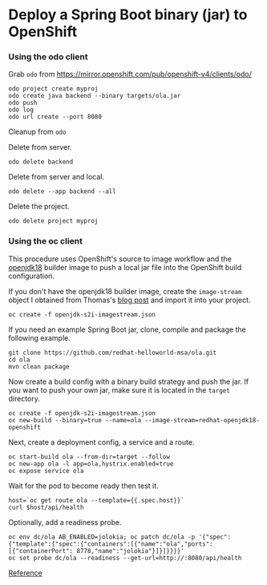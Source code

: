 # Deploy a Spring Boot binary (jar) to OpenShift 

### Using the odo client

Grab ```odo``` from https://mirror.openshift.com/pub/openshift-v4/clients/odo/

```
odo project create myproj
odo create java backend --binary targets/ola.jar
odo push
odo log
odo url create --port 8080
```

Cleanup from ```odo```

Delete from server.
```
odo delete backend
```
Delete from server and local.
```
odo delete --app backend --all
``` 
Delete the project.
```
odo delete project myproj
```
### Using the oc client
This procedure uses OpenShift's source to image workflow and the [openjdk18](https://access.redhat.com/containers/?tab=images&platform=openshift#/registry.access.redhat.com/redhat-openjdk-18/openjdk18-openshift) builder image to push a local jar file into the OpenShift build configuration.

If you don't have the openjdk18 builder image, create the ```image-stream``` object I obtained from Thomas's [blog post](https://developers.redhat.com/blog/2017/02/23/getting-started-with-openshift-java-s2i/) and import it into your project.

```
oc create -f openjdk-s2i-imagestream.json
```

If you need an example Spring Boot jar, clone, compile and package the following example.
```
git clone https://github.com/redhat-helloworld-msa/ola.git
cd ola
mvn clean package
```

Now create a build config with a binary build strategy and push the jar. If you want to push your own jar, make sure it is located in the ```target``` directory.
```
oc create -f openjdk-s2i-imagestream.json
oc new-build --binary=true --name=ola --image-stream=redhat-openjdk18-openshift
```
Next, create a deployment config, a service and a route.
```
oc start-build ola --from-dir=target --follow
oc new-app ola -l app=ola,hystrix.enabled=true
oc expose service ola
```

Wait for the pod to become ready then test it.

```
host=`oc get route ola --template={{.spec.host}}`
curl $host/api/health
```

Optionally, add a readiness probe.
```
oc env dc/ola AB_ENABLED=jolokia; oc patch dc/ola -p '{"spec":{"template":{"spec":{"containers":[{"name":"ola","ports":[{"containerPort": 8778,"name":"jolokia"}]}]}}}}'
oc set probe dc/ola --readiness --get-url=http://:8080/api/health
```
[Reference](https://github.com/redhat-helloworld-msa/helloworld-msa/blob/master/ola.adoc)

